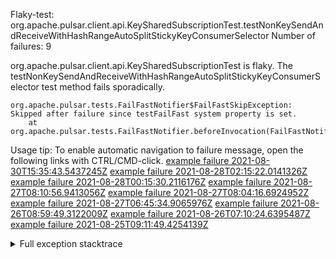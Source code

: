         
Flaky-test: org.apache.pulsar.client.api.KeySharedSubscriptionTest.testNonKeySendAndReceiveWithHashRangeAutoSplitStickyKeyConsumerSelector
Number of failures: 9

org.apache.pulsar.client.api.KeySharedSubscriptionTest is flaky. The testNonKeySendAndReceiveWithHashRangeAutoSplitStickyKeyConsumerSelector test method fails sporadically.

```
org.apache.pulsar.tests.FailFastNotifier$FailFastSkipException: Skipped after failure since testFailFast system property is set.
	at org.apache.pulsar.tests.FailFastNotifier.beforeInvocation(FailFastNotifier.java:88)

```

Usage tip: To enable automatic navigation to failure message, open the following links with CTRL/CMD-click.
[example failure 2021-08-30T15:35:43.5437245Z](https://github.com/apache/pulsar/runs/3463119398?check_suite_focus=true#step:9:3919)
[example failure 2021-08-28T02:15:22.0141326Z](https://github.com/apache/pulsar/runs/3448473880?check_suite_focus=true#step:9:2916)
[example failure 2021-08-28T00:15:30.2116176Z](https://github.com/apache/pulsar/runs/3447917315?check_suite_focus=true#step:9:2284)
[example failure 2021-08-27T08:10:56.9413056Z](https://github.com/apache/pulsar/runs/3440980370?check_suite_focus=true#step:9:2983)
[example failure 2021-08-27T08:04:16.6924952Z](https://github.com/apache/pulsar/runs/3440855241?check_suite_focus=true#step:9:2908)
[example failure 2021-08-27T06:45:34.9065976Z](https://github.com/apache/pulsar/runs/3440411158?check_suite_focus=true#step:9:2909)
[example failure 2021-08-26T08:59:49.3122009Z](https://github.com/apache/pulsar/runs/3430539961?check_suite_focus=true#step:9:3618)
[example failure 2021-08-26T07:10:24.6395487Z](https://github.com/apache/pulsar/runs/3429892136?check_suite_focus=true#step:9:2970)
[example failure 2021-08-25T09:11:49.4254139Z](https://github.com/apache/pulsar/runs/3420085427?check_suite_focus=true#step:10:2876)


<details>
<summary>Full exception stacktrace</summary>
<code><pre>
org.apache.pulsar.tests.FailFastNotifier$FailFastSkipException: Skipped after failure since testFailFast system property is set.
	at org.apache.pulsar.tests.FailFastNotifier.beforeInvocation(FailFastNotifier.java:88)

</pre></code>
</details>

